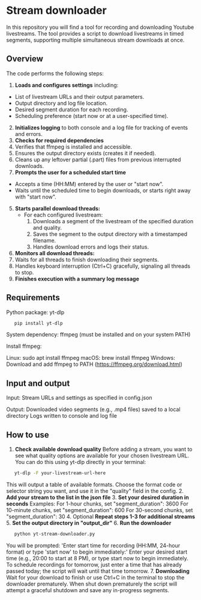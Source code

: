 # Stream downloader

In this repository you will find a tool for recording and downloading Youtube livestreams. 
The tool provides a script to download livestreams in timed segments, supporting multiple simultaneous stream downloads at once.

## Overview

The code performs the following steps:
1.  **Loads and configures settings** including:
   - List of livestream URLs and their output parameters.
   - Output directory and log file location.
   - Desired segment duration for each recording.
   - Scheduling preference (start now or at a user-specified time).
2.  **Initializes logging** to both console and a log file for tracking of events and errors.
3.  **Checks for required dependencies**
   1. Verifies that ffmpeg is installed and accessible.
   2. Ensures the output directory exists (creates it if needed).
   3. Cleans up any leftover partial (.part) files from previous interrupted downloads.
4.  **Prompts the user for a scheduled start time**
   - Accepts a time (HH:MM) entered by the user or "start now".
   - Waits until the scheduled time to begin downloads, or starts right away with "start now".
5.  **Starts parallel download threads:**
    * For each configured livestream:
       1. Downloads a segment of the livestream of the specified duration and quality.
       2. Saves the segment to the output directory with a timestamped filename.
       3. Handles download errors and logs their status.
6.  **Monitors all download threads:** 
   1. Waits for all threads to finish downloading their segments.
   2. Handles keyboard interruption (Ctrl+C) gracefully, signaling all threads to stop.
7.  **Finishes execution with a summary log message** 

## Requirements

Python package: 
yt-dlp

   ```bash
      pip install yt-dlp
   ``` 

System dependency:
ffmpeg (must be installed and on your system PATH)

Install ffmpeg:

Linux: sudo apt install ffmpeg
macOS: brew install ffmpeg
Windows: Download and add ffmpeg to PATH (https://ffmpeg.org/download.html)

## Input and output

Input:
Stream URLs and settings as specified in config.json

Output:
Downloaded video segments (e.g., .mp4 files) saved to a local directory
Logs written to console and log file

## How to use 
1.  **Check available download quality** 
   Before adding a stream, you want to see what quality options are available for your chosen livestream URL.
   You can do this using yt-dlp directly in your terminal:
   ```bash
      yt-dlp -F your-livestream-url-here
   ```
   This will output a table of available formats. 
   Choose the format code or selector string you want, and use it in the "quality" field in the config.
2.  **Add your stream to the list in the json file**
3.  **Set your desired duration in seconds**
    Examples: 
    For 1-hour chunks, set "segment_duration": 3600
    For 10-minute chunks, set "segment_duration": 600
    For 30-second chunks, set "segment_duration": 30
4. Optional **Repeat steps 1-3 for additional streams**
5. **Set the output directory in "output_dir"**
6. **Run the downloader**
   ```bash
      python yt-stream-downloader.py
   ```
  You will be prompted:
  'Enter start time for recording (HH:MM, 24-hour format) or type 'start now' to begin immediately:'
  Enter your desired start time (e.g., 20:00 to start at 8 PM), or type start now to begin immediately.
  To schedule recordings for tomorrow, just enter a time that has already passed today; the script will wait until that time tomorrow.
7. **Downloading**
   Wait for your download to finish or use Ctrl+C in the terminal to stop the downloader prematurely.
   When shut down prematurely the script will attempt a graceful shutdown and save any in-progress segments.
